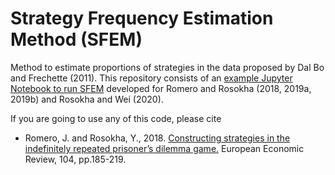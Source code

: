 # Strategy Frequency Estimation Method (SFEM)

Method to estimate proportions of strategies in the data proposed by Dal Bo and Frechette (2011). This repository consists of an [example Jupyter Notebook to run SFEM](https://github.com/yaroslavrosokha/sfem/blob/master/sfem.ipynb) developed for Romero and Rosokha (2018, 2019a, 2019b) and Rosokha and Wei (2020).

If you are going to use any of this code, please cite
- Romero, J. and Rosokha, Y., 2018. [Constructing strategies in the indefinitely repeated prisoner’s dilemma game.](https://www.sciencedirect.com/science/article/pii/S0014292118300394) European Economic Review, 104, pp.185-219.
